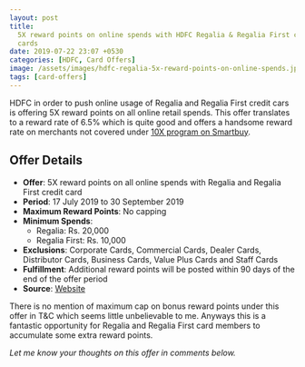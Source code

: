 ```yaml
---
layout: post
title:
  5X reward points on online spends with HDFC Regalia & Regalia First credit
  cards
date: 2019-07-22 23:07 +0530
categories: [HDFC, Card Offers]
image: /assets/images/hdfc-regalia-5x-reward-points-on-online-spends.jpg
tags: [card-offers]
---
```


HDFC in order to push online usage of Regalia and Regalia First credit cars is offering 5X reward points on all online retail spends. This offer translates to a reward rate of 6.5% which is quite good and offers a handsome reward rate on merchants not covered under [10X program on Smartbuy](/hdfc-smartbuy-10x-program-july-2019-update/).

## Offer Details

- **Offer**: 5X reward points on all online spends with Regalia and Regalia First credit card
- **Period**: 17 July 2019 to 30 September 2019
- **Maximum Reward Points**: No capping
- **Minimum Spends**:
  - Regalia: Rs. 20,000
  - Regalia First: Rs. 10,000
- **Exclusions**: Corporate Cards, Commercial Cards, Dealer Cards, Distributor Cards, Business Cards, Value Plus Cards and Staff Cards
- **Fulfillment**: Additional reward points will be posted within 90 days of the end of the offer period
- **Source**: [Website](https://offers.smartbuy.hdfcbank.com/offer_details/13041)

There is no mention of maximum cap on bonus reward points under this offer in T&C which seems little unbelievable to me. Anyways this is a fantastic opportunity for Regalia and Regalia First card members to accumulate some extra reward points.

_Let me know your thoughts on this offer in comments below._
